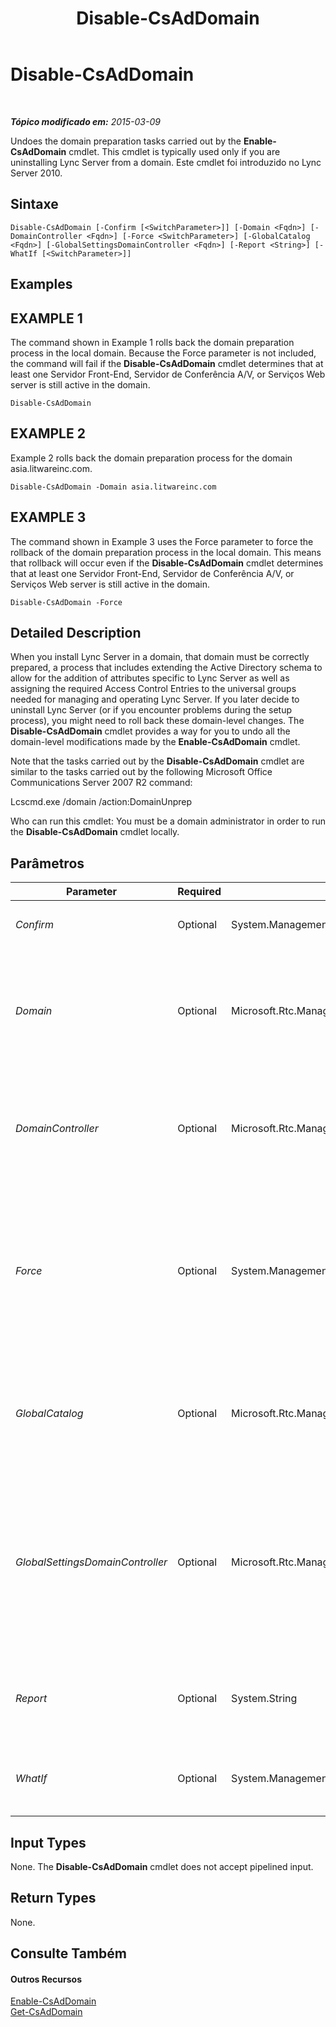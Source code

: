 ﻿---
title: Disable-CsAdDomain
TOCTitle: Disable-CsAdDomain
ms:assetid: 98a4982c-7d8d-460d-bff9-243373b20290
ms:mtpsurl: https://technet.microsoft.com/pt-br/library/Gg398785(v=OCS.15)
ms:contentKeyID: 49307552
ms.date: 05/19/2016
mtps_version: v=OCS.15
ms.translationtype: HT
---

# Disable-CsAdDomain

 

_**Tópico modificado em:** 2015-03-09_

Undoes the domain preparation tasks carried out by the **Enable-CsAdDomain** cmdlet. This cmdlet is typically used only if you are uninstalling Lync Server from a domain. Este cmdlet foi introduzido no Lync Server 2010.

## Sintaxe

    Disable-CsAdDomain [-Confirm [<SwitchParameter>]] [-Domain <Fqdn>] [-DomainController <Fqdn>] [-Force <SwitchParameter>] [-GlobalCatalog <Fqdn>] [-GlobalSettingsDomainController <Fqdn>] [-Report <String>] [-WhatIf [<SwitchParameter>]]

## Examples

## EXAMPLE 1

The command shown in Example 1 rolls back the domain preparation process in the local domain. Because the Force parameter is not included, the command will fail if the **Disable-CsAdDomain** cmdlet determines that at least one Servidor Front-End, Servidor de Conferência A/V, or Serviços Web server is still active in the domain.

    Disable-CsAdDomain

## EXAMPLE 2

Example 2 rolls back the domain preparation process for the domain asia.litwareinc.com.

    Disable-CsAdDomain -Domain asia.litwareinc.com

## EXAMPLE 3

The command shown in Example 3 uses the Force parameter to force the rollback of the domain preparation process in the local domain. This means that rollback will occur even if the **Disable-CsAdDomain** cmdlet determines that at least one Servidor Front-End, Servidor de Conferência A/V, or Serviços Web server is still active in the domain.

    Disable-CsAdDomain -Force

## Detailed Description

When you install Lync Server in a domain, that domain must be correctly prepared, a process that includes extending the Active Directory schema to allow for the addition of attributes specific to Lync Server as well as assigning the required Access Control Entries to the universal groups needed for managing and operating Lync Server. If you later decide to uninstall Lync Server (or if you encounter problems during the setup process), you might need to roll back these domain-level changes. The **Disable-CsAdDomain** cmdlet provides a way for you to undo all the domain-level modifications made by the **Enable-CsAdDomain** cmdlet.

Note that the tasks carried out by the **Disable-CsAdDomain** cmdlet are similar to the tasks carried out by the following Microsoft Office Communications Server 2007 R2 command:

Lcscmd.exe /domain /action:DomainUnprep

Who can run this cmdlet: You must be a domain administrator in order to run the **Disable-CsAdDomain** cmdlet locally.

## Parâmetros


<table>
<colgroup>
<col style="width: 25%" />
<col style="width: 25%" />
<col style="width: 25%" />
<col style="width: 25%" />
</colgroup>
<thead>
<tr class="header">
<th>Parameter</th>
<th>Required</th>
<th>Type</th>
<th>Description</th>
</tr>
</thead>
<tbody>
<tr class="odd">
<td><p><em>Confirm</em></p></td>
<td><p>Optional</p></td>
<td><p>System.Management.Automation.SwitchParameter</p></td>
<td><p>Solicita confirmação antes da execução do comando.</p></td>
</tr>
<tr class="even">
<td><p><em>Domain</em></p></td>
<td><p>Optional</p></td>
<td><p>Microsoft.Rtc.Management.Deploy.Fqdn</p></td>
<td><p>Fully qualified domain name (FQDN) of the domain where domain preparation should be rolled back (for example, -Domain asia.litwareinc.com). If this parameter is not included, rollback will take place on the local domain.</p></td>
</tr>
<tr class="odd">
<td><p><em>DomainController</em></p></td>
<td><p>Optional</p></td>
<td><p>Microsoft.Rtc.Management.Deploy.Fqdn</p></td>
<td><p>Enables administrators to specify the FQDN of the domain controller to be used when running <strong>Disable-CsAdDomain</strong>. If not specified, the cmdlet will use the first available domain controller.</p></td>
</tr>
<tr class="even">
<td><p><em>Force</em></p></td>
<td><p>Optional</p></td>
<td><p>System.Management.Automation.SwitchParameter</p></td>
<td><p>If present rollback will occur even if the <strong>Disable-CsAdDomain</strong> cmdlet determines that at least one Front End, conferencing, or Web Services server is still active in the domain. If not present then the command will fail if a Front End, Conferencing, or Web Services server is still active in the domain.</p></td>
</tr>
<tr class="odd">
<td><p><em>GlobalCatalog</em></p></td>
<td><p>Optional</p></td>
<td><p>Microsoft.Rtc.Management.Deploy.Fqdn</p></td>
<td><p>FQDN of a global catalog server in your domain. This parameter is not required if you are running the <strong>Disable-CsAdDomain</strong> cmdlet on a computer with an account in your domain.</p></td>
</tr>
<tr class="even">
<td><p><em>GlobalSettingsDomainController</em></p></td>
<td><p>Optional</p></td>
<td><p>Microsoft.Rtc.Management.Deploy.Fqdn</p></td>
<td><p>FQDN of a domain controller where global settings are stored. If global settings are stored in the System container in Serviços de Domínio Active Directory this parameter must point to the root domain controller. If global settings are stored in the Configuration container, then any domain controller can be used and this parameter can be omitted.</p></td>
</tr>
<tr class="odd">
<td><p><em>Report</em></p></td>
<td><p>Optional</p></td>
<td><p>System.String</p></td>
<td><p>Enables you to specify a file path for the log file created when the cmdlet runs. For example: -Report &quot;C:\Logs\DisableDomain.html&quot;</p></td>
</tr>
<tr class="even">
<td><p><em>WhatIf</em></p></td>
<td><p>Optional</p></td>
<td><p>System.Management.Automation.SwitchParameter</p></td>
<td><p>Descreve o que aconteceria se o comando fosse executado sem ser executado de fato.</p></td>
</tr>
</tbody>
</table>


## Input Types

None. The **Disable-CsAdDomain** cmdlet does not accept pipelined input.

## Return Types

None.

## Consulte Também

#### Outros Recursos

[Enable-CsAdDomain](enable-csaddomain.md)  
[Get-CsAdDomain](get-csaddomain.md)

